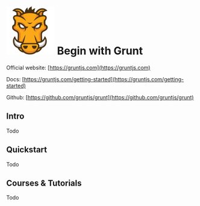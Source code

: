 # ![Grunt](https://raw.githubusercontent.com/asankasri/begin-with-it-alpha/master/icons/grunt_128x128.png "Grunt") Begin with Grunt

Official website: [https://gruntjs.com](https://gruntjs.com)

Docs: [https://gruntjs.com/getting-started](https://gruntjs.com/getting-started)

Github: [https://github.com/gruntjs/grunt](https://github.com/gruntjs/grunt)

## Intro

Todo

## Quickstart

Todo

## Courses & Tutorials

Todo

